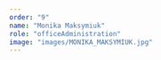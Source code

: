 ```yaml
---
order: "9"
name: "Monika Maksymiuk"
role: "officeAdministration"
image: "images/MONIKA_MAKSYMIUK.jpg"    
---
```

